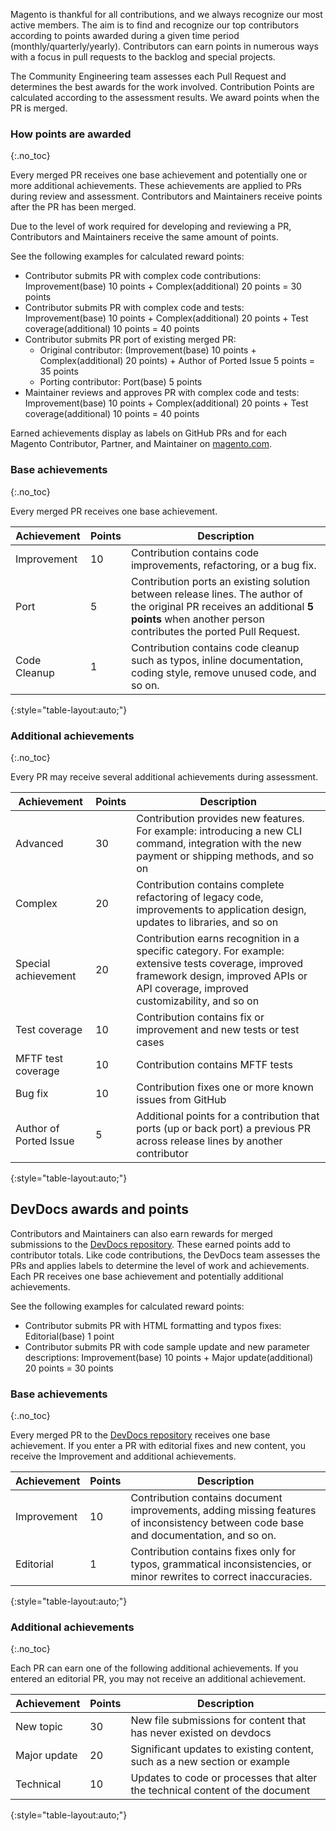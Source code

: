 Magento is thankful for all contributions, and we always recognize our most active members. The aim is to find and recognize our top contributors according to points awarded during a given time period (monthly/quarterly/yearly). Contributors can earn points in numerous ways with a focus in pull requests to the backlog and special projects.

The Community Engineering team assesses each Pull Request and determines the best awards for the work involved. Contribution Points are calculated according to the assessment results. We award points when the PR is merged.

### How points are awarded
{:.no_toc}

Every merged PR receives one base achievement and potentially one or more additional achievements. These achievements are applied to PRs during review and assessment. Contributors and Maintainers receive points after the PR has been merged.

Due to the level of work required for developing and reviewing a PR, Contributors and Maintainers receive the same amount of points.

See the following examples for calculated reward points:

- Contributor submits PR with complex code contributions: Improvement(base) 10 points + Complex(additional) 20 points = 30 points
- Contributor submits PR with complex code and tests: Improvement(base) 10 points + Complex(additional) 20 points + Test coverage(additional) 10 points = 40 points
- Contributor submits PR port of existing merged PR:
  - Original contributor: (Improvement(base) 10 points + Complex(additional) 20 points) + Author of Ported Issue 5 points = 35 points
  - Porting contributor: Port(base) 5 points
- Maintainer reviews and approves PR with complex code and tests: Improvement(base) 10 points + Complex(additional) 20 points + Test coverage(additional) 10 points = 40 points

Earned achievements display as labels on GitHub PRs and for each Magento Contributor, Partner, and Maintainer on [magento.com](https://magento.com/magento-contributors).

### Base achievements
{:.no_toc}

Every merged PR receives one base achievement.

Achievement | Points | Description
| ------------ | --- | --- |
Improvement| 10 | Contribution contains code improvements, refactoring, or a bug fix.
Port | 5 | Contribution ports an existing solution between release lines. The author of the original PR receives an additional **5 points** when another person contributes the ported Pull Request.
Code Cleanup | 1 | Contribution contains code cleanup such as typos, inline documentation, coding style, remove unused code, and so on.
{:style="table-layout:auto;"}

### Additional achievements
{:.no_toc}

Every PR may receive several additional achievements during assessment.

Achievement | Points | Description
| ------------ | --- | --- |
Advanced | 30 | Contribution provides new features. For example: introducing a new CLI command, integration with the new payment or shipping methods, and so on
Complex | 20 | Contribution contains complete refactoring of legacy code, improvements to application design, updates to libraries, and so on
Special achievement | 20 | Contribution earns recognition in a specific category. For example: extensive tests coverage, improved framework design, improved APIs or API coverage, improved customizability, and so on
Test coverage | 10 | Contribution contains fix or improvement and new tests or test cases
MFTF test coverage| 10 | Contribution contains MFTF tests
Bug fix | 10 | Contribution fixes one or more known issues from GitHub
Author of Ported Issue | 5 | Additional points for a contribution that ports (up or back port) a previous PR across release lines by another contributor
{:style="table-layout:auto;"}

## DevDocs awards and points

Contributors and Maintainers can also earn rewards for merged submissions to the [DevDocs repository](https://github.com/magento/devdocs). These earned points add to contributor totals. Like code contributions, the DevDocs team assesses the PRs and applies labels to determine the level of work and achievements. Each PR receives one base achievement and potentially additional achievements.

See the following examples for calculated reward points:

- Contributor submits PR with HTML formatting and typos fixes: Editorial(base) 1 point
- Contributor submits PR with code sample update and new parameter descriptions: Improvement(base) 10 points + Major update(additional) 20 points = 30 points

### Base achievements
{:.no_toc}

Every merged PR to the [DevDocs repository](https://github.com/magento/devdocs) receives one base achievement. If you enter a PR with editorial fixes and new content, you receive the Improvement and additional achievements.

Achievement | Points | Description
| ------------ | --- | --- |
Improvement | 10 | Contribution contains document improvements, adding missing features of inconsistency between code base and documentation, and so on.
Editorial | 1 | Contribution contains fixes only for typos, grammatical inconsistencies, or minor rewrites to correct inaccuracies.
{:style="table-layout:auto;"}

### Additional achievements
{:.no_toc}

Each PR can earn one of the following additional achievements. If you entered an editorial PR, you may not receive an additional achievement.

Achievement | Points | Description
| ------------ | --- | --- |
New topic | 30 | New file submissions for content that has never existed on devdocs
Major update | 20 | Significant updates to existing content, such as a new section or example
Technical | 10 | Updates to code or processes that alter the technical content of the document
{:style="table-layout:auto;"}

